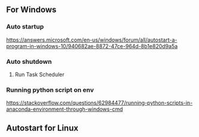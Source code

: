 ## For Windows
### Auto startup
https://answers.microsoft.com/en-us/windows/forum/all/autostart-a-program-in-windows-10/940682ae-8872-47ce-964d-8b1e820d9a5a
### Auto shutdown
1. Run Task Scheduler

### Running python script on env
https://stackoverflow.com/questions/62984477/running-python-scripts-in-anaconda-environment-through-windows-cmd

## Autostart for Linux
